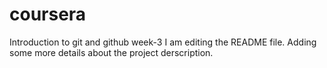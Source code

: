 # coursera
Introduction to git and github week-3
I am editing the README file. Adding some more details about the
project derscription.
